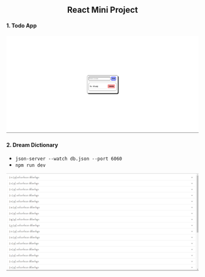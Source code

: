 <h2 align="center">React Mini Project</h2>

#### 1. Todo App

<img src="./images/todo.png"/>

#### 2. Dream Dictionary

<div>
    <ul>
        <li><code>json-server --watch db.json --port 6060</code></li>
        <li><code>npm run dev</code></li>
    </ul>
</div>
<img src="./images/dream_dictionary.png"/>

